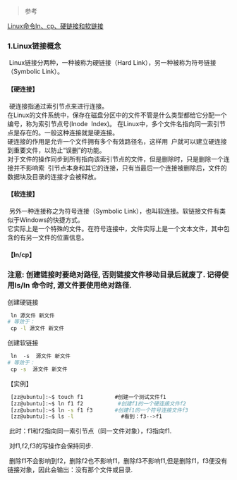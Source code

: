 > 参考

[Linux命令ln、cp、硬链接和软链接](https://blog.csdn.net/yhhhyfyy/article/details/21043647)


### 1.Linux链接概念
 Linux链接分两种，一种被称为硬链接（Hard Link），另一种被称为符号链接（Symbolic Link）。

#### 【硬连接】
 硬连接指通过索引节点来进行连接。     
 在Linux的文件系统中，保存在磁盘分区中的文件不管是什么类型都给它分配一个编号，称为索引节点号(Inode  Index)。
 在Linux中，多个文件名指向同一索引节点是存在的。一般这种连接就是硬连接。     
 硬连接的作用是允许一个文件拥有多个有效路径名，这样用  户就可以建立硬连接到重要文件，以防止“误删”的功能。     
 对于文件的操作同步到所有指向该索引节点的文件，但是删除时，只是删除一个连接并不影响索  引节点本身和其它的连接，只有当最后一个连接被删除后，文件的数据块及目录的连接才会被释放。

#### 【软连接】
 另外一种连接称之为符号连接（Symbolic Link），也叫软连接。软链接文件有类似于Windows的快捷方式。    
 它实际上是一个特殊的文件。在符号连接中，文件实际上是一个文本文件，其中包含的有另一文件的位置信息。

#### 【ln/cp】
### 注意: 创建链接时要绝对路径, 否则链接文件移动目录后就废了.  记得使用ls/ln 命令时, 源文件要使用绝对路径.
创建硬链接
```bash
 ln 源文件 新文件                           
# 等效于：
 cp -l 源文件 新文件       
```

创建软链接
```bash
 ln  -s  源文件 新文件                    
# 等效于：
 cp -s  源文件 新文件
```
【实例】
```bash
 [zz@ubuntu]:~$ touch f1          #创建一个测试文件f1
 [zz@ubuntu]:~$ ln f1 f2           #创建f1的一个硬连接文件f2
 [zz@ubuntu]:~$ ln -s f1 f3       #创建f1的一个符号连接文件f3
 [zz@ubuntu]:~$ ls -l               #看到：f3-->f1
```
 此时：f1和f2指向同一索引节点（同一文件对象），f3指向f1.

 对f1,f2,f3的写操作会保持同步.

 删除f1不会影响到f2，删除f2也不影响f1，删除f3不影响f1,但是删除f1，f3便没有链接对象，因此会输出：没有那个文件或目录.

